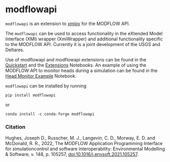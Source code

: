 # modflowapi

`modflowapi` is an extension to [xmipy](https://pypi.org/project/xmipy/) for the MODFLOW API.

The `modflowapi` can be used to access functionality in the eXtended Model Interface (XMI) wrapper (XmiWrapper) 
and additional functionality specific to the MODFLOW API. Currently it is a joint development of the USGS and Deltares.

Use of modflowapi and modflowapi extensions can be found in the [Quickstart](examples/notebooks/Quickstart.ipynb) and the [Extensions](examples/notebooks/MODFLOW-API_extensions_objects.ipynb) Notebooks. An example of using the MODFLOW API to monitor heads during a simulation can be found in the [Head Monitor Example](examples/notebooks/Head_Monitor_Example.ipynb) Notebook. 


`modflowapi` can be installed by running

```
pip install modflowapi
```

or

```
conda install -c conda-forge modflowapi
```

### Citation

Hughes, Joseph D., Russcher, M. J., Langevin, C. D., Morway, E. D. and McDonald, R. R., 2022, The MODFLOW Application Programming Interface for simulationcontrol and software interoperability: Environmental Modelling & Software, v. 148, p. 105257, [doi:10.1016/j.envsoft.2021.105257](https://doi.org/10.1016/j.envsoft.2021.105257).
